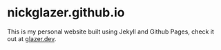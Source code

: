 # nickglazer.github.io

This is my personal website built using Jekyll and Github Pages, check it out at [glazer.dev](https://glazer.dev).
